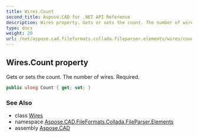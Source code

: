 ```yaml
---
title: Wires.Count
second_title: Aspose.CAD for .NET API Reference
description: Wires property. Gets or sets the count. The number of wires. Required
type: docs
weight: 20
url: /net/aspose.cad.fileformats.collada.fileparser.elements/wires/count/
---
```

## Wires.Count property

Gets or sets the count. The number of wires. Required.

```csharp
public ulong Count { get; set; }
```

### See Also

* class [Wires](../)
* namespace [Aspose.CAD.FileFormats.Collada.FileParser.Elements](../../wires/)
* assembly [Aspose.CAD](../../../)


